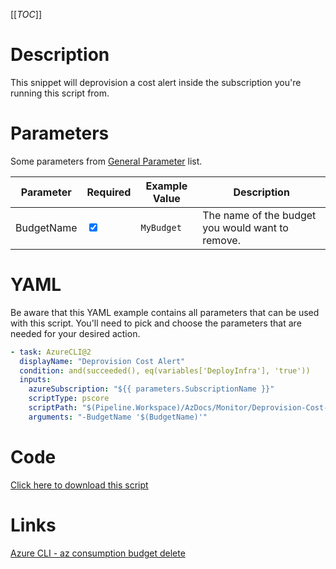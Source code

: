 [[_TOC_]]

# Description

This snippet will deprovision a cost alert inside the subscription you're running this script from.

# Parameters

Some parameters from [General Parameter](/Azure/AzDocs-v1/Scripts) list.

| Parameter  | Required                        | Example Value | Description                                      |
| ---------- | ------------------------------- | ------------- | ------------------------------------------------ |
| BudgetName | <input type="checkbox" checked> | `MyBudget`    | The name of the budget you would want to remove. |

# YAML

Be aware that this YAML example contains all parameters that can be used with this script. You'll need to pick and choose the parameters that are needed for your desired action.

```yaml
- task: AzureCLI@2
  displayName: "Deprovision Cost Alert"
  condition: and(succeeded(), eq(variables['DeployInfra'], 'true'))
  inputs:
    azureSubscription: "${{ parameters.SubscriptionName }}"
    scriptType: pscore
    scriptPath: "$(Pipeline.Workspace)/AzDocs/Monitor/Deprovision-Cost-Alert.ps1"
    arguments: "-BudgetName '$(BudgetName)'"
```

# Code

[Click here to download this script](../../../../../src/Monitor/Deprovision-Cost-Alert.ps1)

# Links

[Azure CLI - az consumption budget delete](https://docs.microsoft.com/en-us/cli/azure/consumption/budget?view=azure-cli-latest#az_consumption_budget_delete)
